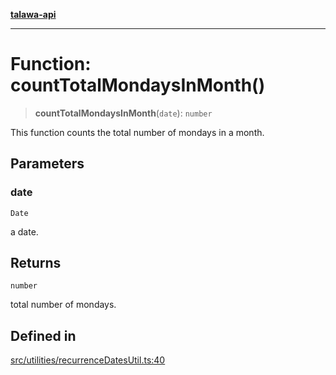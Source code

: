 [**talawa-api**](../../../README.md)

***

# Function: countTotalMondaysInMonth()

> **countTotalMondaysInMonth**(`date`): `number`

This function counts the total number of mondays in a month.

## Parameters

### date

`Date`

a date.

## Returns

`number`

total number of mondays.

## Defined in

[src/utilities/recurrenceDatesUtil.ts:40](https://github.com/Suyash878/talawa-api/blob/095e6964ce2a06c1c30d1acf81b6162203f1db91/src/utilities/recurrenceDatesUtil.ts#L40)
